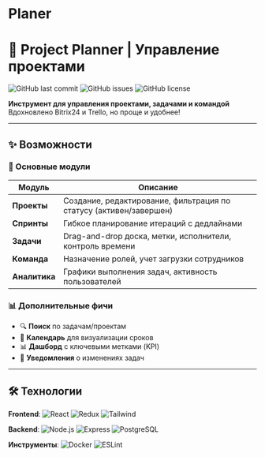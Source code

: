# Planer
# 🚀 Project Planner | Управление проектами  

![GitHub last commit](https://img.shields.io/github/last-commit/focusniks/planer?style=flat-square)
![GitHub issues](https://img.shields.io/github/issues/focusniks/planer?style=flat-square)
![GitHub license](https://img.shields.io/github/license/focusniks/planer?style=flat-square)

**Инструмент для управления проектами, задачами и командой**  
Вдохновлено Bitrix24 и Trello, но проще и удобнее!

---

## ✨ Возможности

### 📌 Основные модули
| Модуль       | Описание                                                                 |
|--------------|--------------------------------------------------------------------------|
| **Проекты**  | Создание, редактирование, фильтрация по статусу (активен/завершен)      |
| **Спринты**  | Гибкое планирование итераций с дедлайнами                               |
| **Задачи**   | Drag-and-drop доска, метки, исполнители, контроль времени               |
| **Команда**  | Назначение ролей, учет загрузки сотрудников                             |
| **Аналитика**| Графики выполнения задач, активность пользователей                      |

### 📊 Дополнительные фичи
- 🔍 **Поиск** по задачам/проектам
- 📅 **Календарь** для визуализации сроков
- 📊 **Дашборд** с ключевыми метками (KPI)
- 🔔 **Уведомления** о изменениях задач

---

## 🛠 Технологии

**Frontend**:
![React](https://img.shields.io/badge/React-18-blue?logo=react)
![Redux](https://img.shields.io/badge/Redux-Toolkit-purple?logo=redux)
![Tailwind](https://img.shields.io/badge/Tailwind_CSS-3.0-orange?logo=tailwind-css)

**Backend**:
![Node.js](https://img.shields.io/badge/Node.js-20-green?logo=node.js)
![Express](https://img.shields.io/badge/Express-4.0-lightgrey?logo=express)
![PostgreSQL](https://img.shields.io/badge/PostgreSQL-16-blue?logo=postgresql)

**Инструменты**:
![Docker](https://img.shields.io/badge/Docker-24.0-blue?logo=docker)
![ESLint](https://img.shields.io/badge/ESLint-8.0-purple?logo=eslint)
